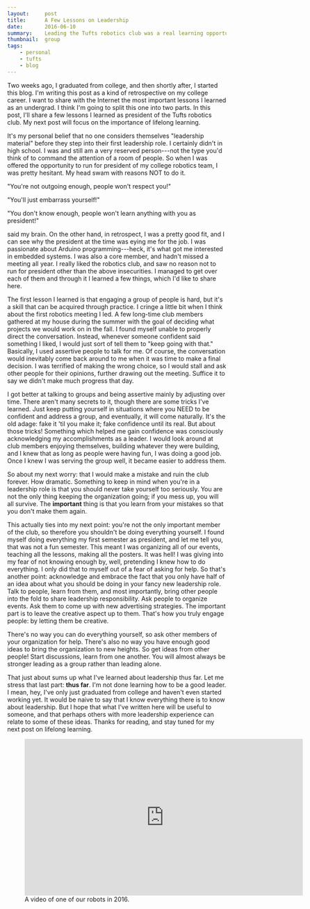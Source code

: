 ```yaml
---
layout:     post
title:      A Few Lessons on Leadership
date:       2016-06-10
summary:    Leading the Tufts robotics club was a real learning opportunity. 
thumbnail:  group
tags:
    - personal
    - tufts
    - blog
---
```


Two weeks ago, I graduated from college, and then shortly after, I started this blog. I'm writing this post as a kind of retrospective on my college career. I want to share with the Internet the most important lessons I learned as an undergrad. I think I'm going to split this one into two parts. In this post, I'll share a few lessons I learned as president of the Tufts robotics club. My next post will focus on the importance of lifelong learning.

It's my personal belief that no one considers themselves "leadership material" before they step into their first leadership role. I certainly didn't in high school. I was and still am a very reserved person---not the type you'd think of to command the attention of a room of people. So when I was offered the opportunity to run for president of my college robotics team, I was pretty hesitant. My head swam with reasons NOT to do it.

"You're not outgoing enough, people won't respect you!"

"You'll just embarrass yourself!"

"You don't know enough, people won't learn anything with you as president!"

said my brain. On the other hand, in retrospect, I was a pretty good fit, and I can see why the president at the time was eying me for the job. I was passionate about Arduino programming---heck, it's what got me interested in embedded systems. I was also a core member, and hadn't missed a meeting all year. I really liked the robotics club, and saw no reason not to run for president other than the above insecurities. I managed to get over each of them and through it I
learned a few things, which I'd like to share here.

The first lesson I learned is that engaging a group of people is hard, but it's a skill that can be acquired through practice. I cringe a little bit when I think about the first robotics meeting I led. A few long-time club members gathered at my house during the summer with the goal of deciding what projects we would work on in the fall. I found myself unable to properly direct the conversation. Instead, whenever someone confident said something I liked, I would just sort of tell
them to "keep going with that." Basically, I used assertive people to talk for me. Of course, the conversation would inevitably come back around to me when it was time to make a final decision. I was terrified of making the wrong choice, so I would stall and ask other people for their opinions, further drawing out the meeting. Suffice it to say we didn't make much progress that day.

I got better at talking to groups and being assertive mainly by adjusting over time. There aren't many secrets to it, though there are some tricks I've learned. Just keep putting yourself in situations where you NEED to be confident and address a group, and eventually, it will come naturally. It's the old adage: fake it 'til you make it; fake confidence until its real. But about those tricks! Something which helped me gain confidence was consciously acknowledging
my accomplishments as a leader. I would look around at club members enjoying themselves, building whatever they were building, and I knew that as long as people were having fun, I was doing a good job. Once I knew I was serving the group well, it became easier to address them.

So about my next worry: that I would make a mistake and ruin the club forever. How dramatic. Something to keep in mind when you're in a leadership role is that you should never take yourself too seriously. You are not the only thing keeping the organization going; if you mess up, you will all survive. The **important** thing is that you learn from your mistakes so that you don't make them again.

This actually ties into my next point: you're not the only important member of the club, so therefore you shouldn't be doing everything yourself. I found myself doing everything my first semester as president, and let me tell you, that was not a fun semester. This meant I was organizing all of our events, teaching all the lessons, making all the posters. It was hell! I was giving into my fear of not knowing enough by, well, pretending I knew how to do everything. I only did that to myself out of a fear of asking for help. So that's another
point: acknowledge and embrace the fact that you only have half of an idea about what you should be doing in your fancy new leadership role. Talk to people, learn from them, and most importantly, bring other people into the fold to share leadership responsibility. Ask people to organize events. Ask them to come up with new advertising strategies. The important part is to leave the creative aspect up to them. That's how you truly engage people: by letting them be creative.

There's no way you can do everything yourself, so ask other members of your organization for help. There's also no way you have enough good ideas to bring the organization to new heights. So get ideas from other
people! Start discussions, learn from one another. You will almost always be stronger leading as a group rather than leading alone.

That just about sums up what I've learned about leadership thus far. Let me stress that last part: **thus far**. I'm not done learning how to be a good leader. I mean, hey, I've only just graduated from college and haven't even started working yet. It would be naive to say that I know everything there is to know about leadership. But I hope that what I've written here will be useful to someone, and that perhaps others with more leadership experience can relate to some of these
ideas. Thanks for reading, and stay tuned for my next post on lifelong learning.

<figure>
    <iframe width="640" height="360" src="https://www.youtube.com/embed/HwJ5wNpeIzc" frameborder="0" allowfullscreen></iframe>
<figcaption>A video of one of our robots in 2016.</figcaption>
</figure>
